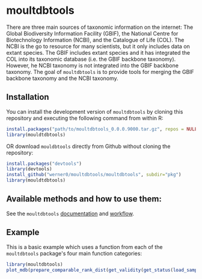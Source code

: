 
# moultdbtools

<!-- badges: start -->
<!-- badges: end -->

There are three main sources of taxonomic information on the internet: The Global Biodiversity Information Facility (GBIF), the National Centre for Biotechnology Information (NCBI), and the Catalogue of Life (COL). The NCBI is the go to resource for many scientists, but it only includes data on extant species. The GBIF includes extant species and it has integrated the COL into its taxonomic database (i.e. the GBIF backbone taxonomy). However, he NCBI taxonomy is not integrated into the GBIF backbone taxonomy. The goal of `moultdbtools` is to provide tools for merging the GBIF backbone taxonomy and the NCBI taxonomy. 

## Installation

You can install the development version of `moultdbtools` by cloning this repository and executing the following command from within R:

``` r
install.packages("path/to/moultdbtools_0.0.0.9000.tar.gz", repos = NULL, type="source")
library(mouldtdbtools)
```

OR download `mouldbtools` directly from Github without cloning the repository:

``` r
install.packages("devtools")
library(devtools)
install_github("werner0/moultdbtools/moultdbtools", subdir="pkg")
library(mouldtdbtools)
```

## Available methods and how to use them:

See the `moultdbtools` [documentation](https://github.com/Werner0/moultdbtools/moultdbtools_workflow.pdf) and [workflow](https://github.com/Werner0/moultdbtools/moultdbtools_0.0.0.9000.pdf).

## Example

This is a basic example which uses a function from each of the `moultdbtools` package's four main function categories:

``` r
library(moultdbtools)
plot_mdb(prepare_comparable_rank_dist(get_validity(get_status(load_sample()), valid = TRUE)))
```

